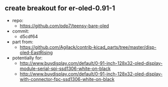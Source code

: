 ## create breakout for er-oled-0.91-1

* repo:
   * https://github.com/pdp7/teensy-bare-oled
* commit:
   * d5cdf64
* part from:
   * https://github.com/Agilack/contrib-kicad_parts/tree/master/disp-oled-EastRising
* potentially for:
   * http://www.buydisplay.com/default/0-91-inch-128x32-oled-display-module-serial-spi-ssd1306-white-on-black
   * http://www.buydisplay.com/default/0-91-inch-128x32-oled-display-with-connector-fpc-ssd1306-white-on-black


